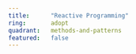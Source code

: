 ```yaml
---
title:      "Reactive Programming"
ring:       adopt
quadrant:   methods-and-patterns
featured:   false
---
```

